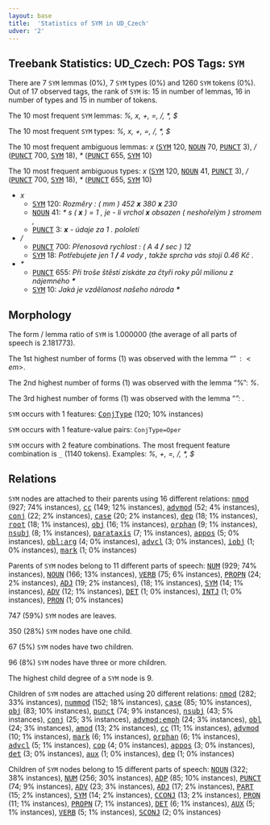 ```yaml
---
layout: base
title:  'Statistics of SYM in UD_Czech'
udver: '2'
---
```


## Treebank Statistics: UD_Czech: POS Tags: `SYM`

There are 7 `SYM` lemmas (0%), 7 `SYM` types (0%) and 1260 `SYM` tokens (0%).
Out of 17 observed tags, the rank of `SYM` is: 15 in number of lemmas, 16 in number of types and 15 in number of tokens.

The 10 most frequent `SYM` lemmas: <em>%, x, +, =, /, *, $</em>

The 10 most frequent `SYM` types:  <em>%, x, +, =, /, *, $</em>

The 10 most frequent ambiguous lemmas: <em>x</em> (<tt><a href="cs-pos-SYM.html">SYM</a></tt> 120, <tt><a href="cs-pos-NOUN.html">NOUN</a></tt> 70, <tt><a href="cs-pos-PUNCT.html">PUNCT</a></tt> 3), <em>/</em> (<tt><a href="cs-pos-PUNCT.html">PUNCT</a></tt> 700, <tt><a href="cs-pos-SYM.html">SYM</a></tt> 18), <em>*</em> (<tt><a href="cs-pos-PUNCT.html">PUNCT</a></tt> 655, <tt><a href="cs-pos-SYM.html">SYM</a></tt> 10)

The 10 most frequent ambiguous types:  <em>x</em> (<tt><a href="cs-pos-SYM.html">SYM</a></tt> 120, <tt><a href="cs-pos-NOUN.html">NOUN</a></tt> 41, <tt><a href="cs-pos-PUNCT.html">PUNCT</a></tt> 3), <em>/</em> (<tt><a href="cs-pos-PUNCT.html">PUNCT</a></tt> 700, <tt><a href="cs-pos-SYM.html">SYM</a></tt> 18), <em>*</em> (<tt><a href="cs-pos-PUNCT.html">PUNCT</a></tt> 655, <tt><a href="cs-pos-SYM.html">SYM</a></tt> 10)


* <em>x</em>
  * <tt><a href="cs-pos-SYM.html">SYM</a></tt> 120: <em>Rozměry : ( mm ) 452 <b>x</b> 380 <b>x</b> 230</em>
  * <tt><a href="cs-pos-NOUN.html">NOUN</a></tt> 41: <em>* s ( <b>x</b> ) = 1 , je - li vrchol <b>x</b> obsazen ( neshořelým ) stromem ,</em>
  * <tt><a href="cs-pos-PUNCT.html">PUNCT</a></tt> 3: <em><b>x</b> - údaje za 1 . pololetí</em>
* <em>/</em>
  * <tt><a href="cs-pos-PUNCT.html">PUNCT</a></tt> 700: <em>Přenosová rychlost : ( A 4 <b>/</b> sec ) 12</em>
  * <tt><a href="cs-pos-SYM.html">SYM</a></tt> 18: <em>Potřebujete jen 1 <b>/</b> 4 vody , takže sprcha vás stojí 0.46 Kč .</em>
* <em>*</em>
  * <tt><a href="cs-pos-PUNCT.html">PUNCT</a></tt> 655: <em>Při troše štěstí získáte za čtyři roky půl milionu z nájemného <b>*</b></em>
  * <tt><a href="cs-pos-SYM.html">SYM</a></tt> 10: <em>Jaká je vzdělanost našeho národa <b>*</b></em>

## Morphology

The form / lemma ratio of `SYM` is 1.000000 (the average of all parts of speech is 2.181773).

The 1st highest number of forms (1) was observed with the lemma “$”: <em>$</em>.

The 2nd highest number of forms (1) was observed with the lemma “%”: <em>%</em>.

The 3rd highest number of forms (1) was observed with the lemma “*”: <em>*</em>.

`SYM` occurs with 1 features: <tt><a href="cs-feat-ConjType.html">ConjType</a></tt> (120; 10% instances)

`SYM` occurs with 1 feature-value pairs: `ConjType=Oper`

`SYM` occurs with 2 feature combinations.
The most frequent feature combination is `_` (1140 tokens).
Examples: <em>%, +, =, /, *, $</em>


## Relations

`SYM` nodes are attached to their parents using 16 different relations: <tt><a href="cs-dep-nmod.html">nmod</a></tt> (927; 74% instances), <tt><a href="cs-dep-cc.html">cc</a></tt> (149; 12% instances), <tt><a href="cs-dep-advmod.html">advmod</a></tt> (52; 4% instances), <tt><a href="cs-dep-conj.html">conj</a></tt> (22; 2% instances), <tt><a href="cs-dep-case.html">case</a></tt> (20; 2% instances), <tt><a href="cs-dep-dep.html">dep</a></tt> (18; 1% instances), <tt><a href="cs-dep-root.html">root</a></tt> (18; 1% instances), <tt><a href="cs-dep-obj.html">obj</a></tt> (16; 1% instances), <tt><a href="cs-dep-orphan.html">orphan</a></tt> (9; 1% instances), <tt><a href="cs-dep-nsubj.html">nsubj</a></tt> (8; 1% instances), <tt><a href="cs-dep-parataxis.html">parataxis</a></tt> (7; 1% instances), <tt><a href="cs-dep-appos.html">appos</a></tt> (5; 0% instances), <tt><a href="cs-dep-obl-arg.html">obl:arg</a></tt> (4; 0% instances), <tt><a href="cs-dep-advcl.html">advcl</a></tt> (3; 0% instances), <tt><a href="cs-dep-iobj.html">iobj</a></tt> (1; 0% instances), <tt><a href="cs-dep-mark.html">mark</a></tt> (1; 0% instances)

Parents of `SYM` nodes belong to 11 different parts of speech: <tt><a href="cs-pos-NUM.html">NUM</a></tt> (929; 74% instances), <tt><a href="cs-pos-NOUN.html">NOUN</a></tt> (166; 13% instances), <tt><a href="cs-pos-VERB.html">VERB</a></tt> (75; 6% instances), <tt><a href="cs-pos-PROPN.html">PROPN</a></tt> (24; 2% instances), <tt><a href="cs-pos-ADJ.html">ADJ</a></tt> (19; 2% instances),  (18; 1% instances), <tt><a href="cs-pos-SYM.html">SYM</a></tt> (14; 1% instances), <tt><a href="cs-pos-ADV.html">ADV</a></tt> (12; 1% instances), <tt><a href="cs-pos-DET.html">DET</a></tt> (1; 0% instances), <tt><a href="cs-pos-INTJ.html">INTJ</a></tt> (1; 0% instances), <tt><a href="cs-pos-PRON.html">PRON</a></tt> (1; 0% instances)

747 (59%) `SYM` nodes are leaves.

350 (28%) `SYM` nodes have one child.

67 (5%) `SYM` nodes have two children.

96 (8%) `SYM` nodes have three or more children.

The highest child degree of a `SYM` node is 9.

Children of `SYM` nodes are attached using 20 different relations: <tt><a href="cs-dep-nmod.html">nmod</a></tt> (282; 33% instances), <tt><a href="cs-dep-nummod.html">nummod</a></tt> (152; 18% instances), <tt><a href="cs-dep-case.html">case</a></tt> (85; 10% instances), <tt><a href="cs-dep-obj.html">obj</a></tt> (83; 10% instances), <tt><a href="cs-dep-punct.html">punct</a></tt> (74; 9% instances), <tt><a href="cs-dep-nsubj.html">nsubj</a></tt> (43; 5% instances), <tt><a href="cs-dep-conj.html">conj</a></tt> (25; 3% instances), <tt><a href="cs-dep-advmod-emph.html">advmod:emph</a></tt> (24; 3% instances), <tt><a href="cs-dep-obl.html">obl</a></tt> (24; 3% instances), <tt><a href="cs-dep-amod.html">amod</a></tt> (13; 2% instances), <tt><a href="cs-dep-cc.html">cc</a></tt> (11; 1% instances), <tt><a href="cs-dep-advmod.html">advmod</a></tt> (10; 1% instances), <tt><a href="cs-dep-mark.html">mark</a></tt> (6; 1% instances), <tt><a href="cs-dep-orphan.html">orphan</a></tt> (6; 1% instances), <tt><a href="cs-dep-advcl.html">advcl</a></tt> (5; 1% instances), <tt><a href="cs-dep-cop.html">cop</a></tt> (4; 0% instances), <tt><a href="cs-dep-appos.html">appos</a></tt> (3; 0% instances), <tt><a href="cs-dep-det.html">det</a></tt> (3; 0% instances), <tt><a href="cs-dep-aux.html">aux</a></tt> (1; 0% instances), <tt><a href="cs-dep-dep.html">dep</a></tt> (1; 0% instances)

Children of `SYM` nodes belong to 15 different parts of speech: <tt><a href="cs-pos-NOUN.html">NOUN</a></tt> (322; 38% instances), <tt><a href="cs-pos-NUM.html">NUM</a></tt> (256; 30% instances), <tt><a href="cs-pos-ADP.html">ADP</a></tt> (85; 10% instances), <tt><a href="cs-pos-PUNCT.html">PUNCT</a></tt> (74; 9% instances), <tt><a href="cs-pos-ADV.html">ADV</a></tt> (23; 3% instances), <tt><a href="cs-pos-ADJ.html">ADJ</a></tt> (17; 2% instances), <tt><a href="cs-pos-PART.html">PART</a></tt> (15; 2% instances), <tt><a href="cs-pos-SYM.html">SYM</a></tt> (14; 2% instances), <tt><a href="cs-pos-CCONJ.html">CCONJ</a></tt> (13; 2% instances), <tt><a href="cs-pos-PRON.html">PRON</a></tt> (11; 1% instances), <tt><a href="cs-pos-PROPN.html">PROPN</a></tt> (7; 1% instances), <tt><a href="cs-pos-DET.html">DET</a></tt> (6; 1% instances), <tt><a href="cs-pos-AUX.html">AUX</a></tt> (5; 1% instances), <tt><a href="cs-pos-VERB.html">VERB</a></tt> (5; 1% instances), <tt><a href="cs-pos-SCONJ.html">SCONJ</a></tt> (2; 0% instances)

